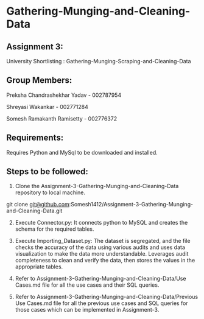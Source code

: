 # Gathering-Munging-and-Cleaning-Data

## Assignment 3:

  University Shortlisting : Gathering-Munging-Scraping-and-Cleaning-Data

## Group Members:
  Preksha Chandrashekhar Yadav - 002787954

  Shreyasi Wakankar - 002771284

  Somesh Ramakanth Ramisetty - 002776372

## Requirements:

  Requires Python and MySql to be downloaded and installed.

## Steps to be followed:

1.  Clone the Assignment-3-Gathering-Munging-and-Cleaning-Data repository to local machine.

git clone git@github.com:Somesh1412/Assignment-3-Gathering-Munging-and-Cleaning-Data.git

2.  Execute Connector.py: It connects python to MySQL and creates the schema for the required tables.

3. Execute Importing_Dataset.py: The dataset is segregated, and the file checks the accuracy of the data using various audits and uses data visualization to make the data more understandable. Leverages audit completeness to clean and verify the data, then stores the values in the appropriate tables.

4.  Refer to Assignment-3-Gathering-Munging-and-Cleaning-Data/Use Cases.md file for all the use cases and their SQL queries.

5.  Refer to Assignment-3-Gathering-Munging-and-Cleaning-Data/Previous Use Cases.md file for all the previous use cases and SQL queries for those cases which can be implemented in Assignment-3.
